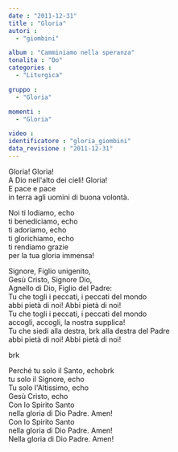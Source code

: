 ```yaml
---
date : "2011-12-31"
title : "Gloria"
autori : 
  - "giombini"

album : "Camminiamo nella speranza"
tonalita : "Do"
categories : 
  - "Liturgica"

gruppo : 
  - "Gloria"

momenti : 
  - "Gloria"

video : 
identificatore : "gloria_giombini"
data_revisione : "2011-12-31"
---
```

  
  
  
  
  
  
  
  
  
Gloria!  Gloria!    
A Dio nell'alto dei cieli! Gloria!   
E pace  e pace    
in terra agli uomini di buona volontà.   
  
  
Noi ti lodiamo, echo  
ti benediciamo, echo  
ti adoriamo, echo  
ti glorichiamo, echo  
ti rendiamo grazie   
per la tua gloria immensa!   
  
  
  
  
     
  
  
  
  
Signore, Figlio unigenito,  
Gesù Cristo, Signore Dio,   
Agnello di Dio,  Figlio del Padre:   
Tu che togli i peccati,  i peccati del mondo   
abbi pietà di noi!  Abbi pietà di noi!   
Tu che togli i peccati,  i peccati del mondo   
accogli,  accogli,  la nostra supplica!   
Tu che siedi alla destra,  brk alla destra del Padre   
abbi pietà di noi!  Abbi pietà di noi!  
  
  
  
  
   brk  
  
  
  
  
Perché tu solo il Santo, echobrk  
tu solo il Signore, echo  
Tu solo l'Altissimo, echo  
Gesù Cristo, echo  
Con lo Spirito  Santo   
nella gloria di Dio Padre. Amen!   
Con lo Spirito  Santo   
nella gloria di Dio Padre. Amen!   
Nella gloria di Dio Padre. Amen!  
  
  
  
